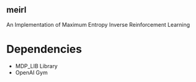 ## meirl
An Implementation of Maximum Entropy Inverse Reinforcement Learning

# Dependencies
- MDP_LIB Library
- OpenAI Gym
